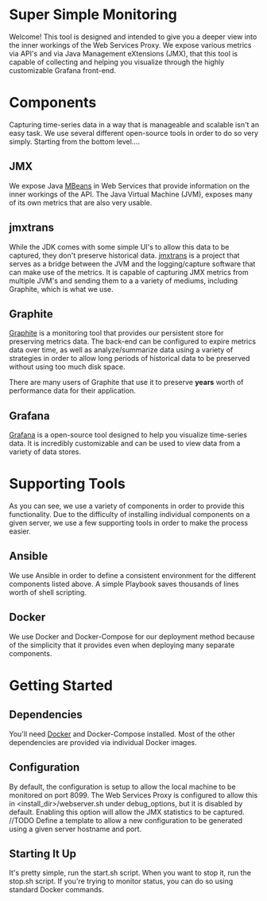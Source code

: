 # Super Simple Monitoring

Welcome! This tool is designed and intended to give you a deeper view into the inner workings of the Web Services Proxy. We expose various metrics via API's and via Java Management eXtensions (JMX), that this tool is capable of collecting and helping you visualize through the highly customizable Grafana front-end.

# Components
Capturing time-series data in a way that is manageable and scalable isn't an easy task. We use several different open-source tools in order to do so very simply. Starting from the bottom level....

## JMX
We expose Java [MBeans](https://docs.oracle.com/javase/tutorial/jmx/mbeans/index.html) in Web Services that provide information on the inner workings of the API. The Java Virtual Machine (JVM), exposes many of its own metrics that are also very usable.

## jmxtrans
While the JDK comes with some simple UI's to allow this data to be captured, they don't preserve historical data. [jmxtrans](https://github.com/jmxtrans/jmxtrans) is a project that serves as a bridge between the JVM and the logging/capture software that can make use of the metrics. It is capable of capturing JMX metrics from multiple JVM's and sending them to a a variety of mediums, including Graphite, which is what we use.

## Graphite
[Graphite](https://graphiteapp.org/) is a monitoring tool that provides our persistent store for preserving metrics data. The back-end can be configured to expire metrics data over time, as well as analyze/summarize data using a variety of strategies in order to allow long periods of historical data to be preserved without using too much disk space.

There are many users of Graphite that use it to preserve **years** worth of performance data for their application.

## Grafana
[Grafana](https://grafana.com/) is a open-source tool designed to help you visualize time-series data. It is incredibly customizable and can be used to view data from a variety of data stores.


# Supporting Tools
As you can see, we use a variety of components in order to provide this functionality. Due to the difficulty of installing individual components on a given server, we use a few supporting tools in order to make the process easier.

## Ansible
We use Ansible in order to define a consistent environment for the different components listed above. A simple Playbook saves thousands of lines worth of shell scripting.

## Docker
We use Docker and Docker-Compose for our deployment method because of the simplicity that it provides even when deploying many separate components.

# Getting Started
## Dependencies
You'll need [Docker](https://docs.docker.com/install/) and Docker-Compose installed. Most of the other dependencies are provided via individual Docker images.

## Configuration
By default, the configuration is setup to allow the local machine to be monitored on port 8099. The Web Services Proxy is configured to allow this in <install_dir>/webserver.sh under debug_options, but it is disabled by default. Enabling this option will allow the JMX statistics to be captured. 
//TODO Define a template to allow a new configuration to be generated using a given server hostname and port.

## Starting It Up
It's pretty simple, run the start.sh script. When you want to stop it, run the stop.sh script. If you're trying to monitor status, you can do so using standard Docker commands.
